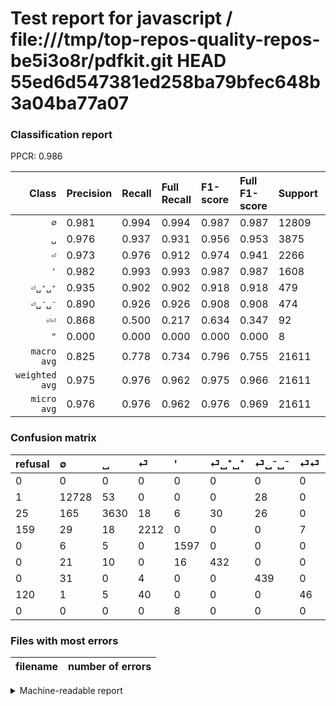 # Test report for javascript / file:///tmp/top-repos-quality-repos-be5i3o8r/pdfkit.git HEAD 55ed6d547381ed258ba79bfec648b3a04ba77a07

### Classification report

PPCR: 0.986

| Class | Precision | Recall | Full Recall | F1-score | Full F1-score | Support | Full Support | PPCR |
|------:|:----------|:-------|:------------|:---------|:---------|:--------|:-------------|:-----|
| `∅` | 0.981| 0.994| 0.994| 0.987| 0.987| 12809| 12810| 1.000 |
| `␣` | 0.976| 0.937| 0.931| 0.956| 0.953| 3875| 3900| 0.994 |
| `⏎` | 0.973| 0.976| 0.912| 0.974| 0.941| 2266| 2425| 0.934 |
| `'` | 0.982| 0.993| 0.993| 0.987| 0.987| 1608| 1608| 1.000 |
| `⏎␣⁺␣⁺` | 0.935| 0.902| 0.902| 0.918| 0.918| 479| 479| 1.000 |
| `⏎␣⁻␣⁻` | 0.890| 0.926| 0.926| 0.908| 0.908| 474| 474| 1.000 |
| `⏎⏎` | 0.868| 0.500| 0.217| 0.634| 0.347| 92| 212| 0.434 |
| `"` | 0.000| 0.000| 0.000| 0.000| 0.000| 8| 8| 1.000 |
| `macro avg` | 0.825| 0.778| 0.734| 0.796| 0.755| 21611| 21916| 0.986 |
| `weighted avg` | 0.975| 0.976| 0.962| 0.975| 0.966| 21611| 21916| 0.986 |
| `micro avg` | 0.976| 0.976| 0.962| 0.976| 0.969| 21611| 21916| 0.986 |

### Confusion matrix

|refusal|  ∅| ␣| ⏎| '| ⏎␣⁺␣⁺| ⏎␣⁻␣⁻| ⏎⏎| "| 
|:---|:---|:---|:---|:---|:---|:---|:---|:---|
|0 |0 |0 |0 |0 |0 |0 |0 |0 |
|1 |12728 |53 |0 |0 |0 |28 |0 |0 |
|25 |165 |3630 |18 |6 |30 |26 |0 |0 |
|159 |29 |18 |2212 |0 |0 |0 |7 |0 |
|0 |6 |5 |0 |1597 |0 |0 |0 |0 |
|0 |21 |10 |0 |16 |432 |0 |0 |0 |
|0 |31 |0 |4 |0 |0 |439 |0 |0 |
|120 |1 |5 |40 |0 |0 |0 |46 |0 |
|0 |0 |0 |0 |8 |0 |0 |0 |0 |

### Files with most errors

| filename | number of errors|
|:----:|:-----|

<details>
    <summary>Machine-readable report</summary>
```json
{
  "cl_report": {"\"": {"f1-score": 0.0, "precision": 0.0, "recall": 0.0, "support": 8}, "\u0027": {"f1-score": 0.9873261205564142, "precision": 0.9815611555009219, "recall": 0.9931592039800995, "support": 1608}, "macro avg": {"f1-score": 0.7956510729684699, "precision": 0.8254758254028399, "recall": 0.7784773040536443, "support": 21611}, "micro avg": {"f1-score": 0.9756142705103882, "precision": 0.9756142705103882, "recall": 0.9756142705103882, "support": 21611}, "weighted avg": {"f1-score": 0.9750118734516987, "precision": 0.9750581113565149, "recall": 0.9756142705103882, "support": 21611}, "\u2205": {"f1-score": 0.9870492438929818, "precision": 0.9805099761189431, "recall": 0.9936763213365603, "support": 12809}, "\u23ce": {"f1-score": 0.9744493392070485, "precision": 0.9727352682497801, "recall": 0.9761694616063548, "support": 2266}, "\u23ce\u23ce": {"f1-score": 0.6344827586206897, "precision": 0.8679245283018868, "recall": 0.5, "support": 92}, "\u23ce\u2423\u207a\u2423\u207a": {"f1-score": 0.91817215727949, "precision": 0.935064935064935, "recall": 0.9018789144050104, "support": 479}, "\u23ce\u2423\u207b\u2423\u207b": {"f1-score": 0.9079627714581179, "precision": 0.8904665314401623, "recall": 0.9261603375527426, "support": 474}, "\u2423": {"f1-score": 0.9557661927330174, "precision": 0.9755442085460898, "recall": 0.9367741935483871, "support": 3875}},
  "cl_report_full": {"\"": {"f1-score": 0.0, "precision": 0.0, "recall": 0.0, "support": 8}, "\u0027": {"f1-score": 0.9873261205564142, "precision": 0.9815611555009219, "recall": 0.9931592039800995, "support": 1608}, "macro avg": {"f1-score": 0.7552187039688081, "precision": 0.8254758254028399, "recall": 0.7343390647764955, "support": 21916}, "micro avg": {"f1-score": 0.9687779998621545, "precision": 0.9756142705103882, "recall": 0.9620368680416135, "support": 21916}, "weighted avg": {"f1-score": 0.9661138780752033, "precision": 0.9744554576913375, "recall": 0.9620368680416135, "support": 21916}, "\u2205": {"f1-score": 0.987010972819976, "precision": 0.9805099761189431, "recall": 0.9935987509758002, "support": 12810}, "\u23ce": {"f1-score": 0.941476909980847, "precision": 0.9727352682497801, "recall": 0.9121649484536083, "support": 2425}, "\u23ce\u23ce": {"f1-score": 0.34716981132075475, "precision": 0.8679245283018868, "recall": 0.2169811320754717, "support": 212}, "\u23ce\u2423\u207a\u2423\u207a": {"f1-score": 0.91817215727949, "precision": 0.935064935064935, "recall": 0.9018789144050104, "support": 479}, "\u23ce\u2423\u207b\u2423\u207b": {"f1-score": 0.9079627714581179, "precision": 0.8904665314401623, "recall": 0.9261603375527426, "support": 474}, "\u2423": {"f1-score": 0.9526308883348643, "precision": 0.9755442085460898, "recall": 0.9307692307692308, "support": 3900}},
  "ppcr": 0.9860832268662164
}
```
</details>

